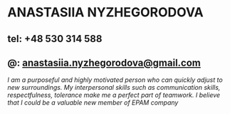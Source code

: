 # ANASTASIIA NYZHEGORODOVA

## tel: +48 530 314 588
## @: anastasiia.nyzhegorodova@gmail.com


*I am a purposeful and highly motivated person who can quickly adjust to new surroundings. My interpersonal skills such as communication skills, respectfulness, tolerance make me a perfect part of teamwork. I believe that I could be a valuable new member of EPAM company*

